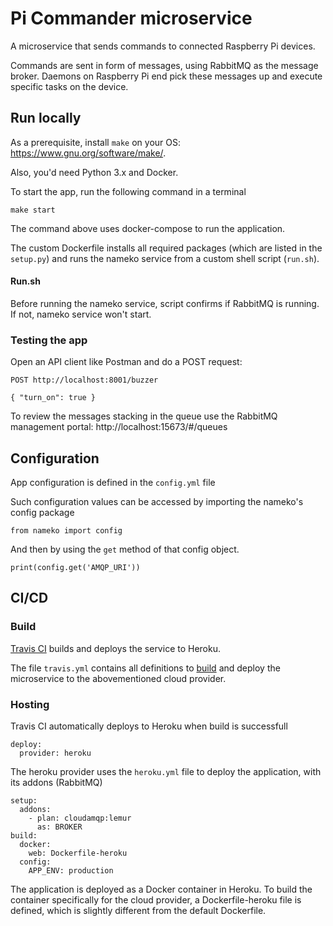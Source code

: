 # Pi Commander microservice
A microservice that sends commands to connected Raspberry Pi devices.

Commands are sent in form of messages, using RabbitMQ as the message broker. Daemons on Raspberry Pi end pick these messages up and execute specific tasks on the device.

## Run locally
As a prerequisite, install `make` on your OS: https://www.gnu.org/software/make/.

Also, you'd need Python 3.x and Docker.

To start the app, run the following command in a terminal
```
make start
```
The command above uses docker-compose to run the application.

The custom Dockerfile installs all required packages (which are listed in the `setup.py`) and runs the nameko service from a custom shell script (`run.sh`).

#### Run.sh
Before running the nameko service, script confirms if RabbitMQ is running. If not, nameko service won't start.

### Testing the app
Open an API client like Postman and do a POST request:
```
POST http://localhost:8001/buzzer

{ "turn_on": true }
```

To review the messages stacking in the queue use the RabbitMQ management portal: http://localhost:15673/#/queues

## Configuration
App configuration is defined in the `config.yml` file

Such configuration values can be accessed by importing the nameko's config package 
```
from nameko import config
```
And then by using the `get` method of that config object.
```
print(config.get('AMQP_URI'))
```

## CI/CD
### Build
[Travis CI](https://travis-ci.org/) builds and deploys the service to Heroku.

The file `travis.yml` contains all definitions to [build](https://travis-ci.org/github/gdyrrahitis/pi-commander-microservice) and deploy the microservice to the abovementioned cloud provider.

### Hosting
Travis CI automatically deploys to Heroku when build is successfull

```
deploy:
  provider: heroku
```

The heroku provider uses the `heroku.yml` file to deploy the application, with its addons (RabbitMQ)

```
setup:
  addons:
    - plan: cloudamqp:lemur
      as: BROKER
build:
  docker:
    web: Dockerfile-heroku
  config:
    APP_ENV: production
```

The application is deployed as a Docker container in Heroku. To build the container specifically for the cloud provider, a Dockerfile-heroku file is defined, which is slightly different from the default Dockerfile.